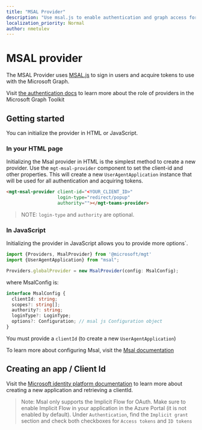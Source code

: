 ```yaml
---
title: "MSAL Provider"
description: "Use msal.js to enable authentication and graph access for the Microsoft Graph Toolkit components"
localization_priority: Normal
author: nmetulev
---
```


# MSAL provider

The MSAL Provider uses [MSAL.js](https://github.com/AzureAD/microsoft-authentication-library-for-js) to sign in users and acquire tokens to use with the Microsoft Graph.

Visit [the authentication docs](../providers.md) to learn more about the role of providers in the Microsoft Graph Toolkit

## Getting started

You can initialize the provider in HTML or JavaScript.

### In your HTML page

Initializing the Msal provider in HTML is the simplest method to create a new provider. Use the `mgt-msal-provider` component to set the client-id and other properties. This will create a new `UserAgentApplication` instance that will be used for all authentication and acquiring tokens.

```html
<mgt-msal-provider client-id="<YOUR_CLIENT_ID>"
                   login-type="redirect/popup"
                   authority=""></mgt-teams-provider>
```

> NOTE: `login-type` and `authority` are optional.

### In JavaScript

Initializing the provider in JavaScript allows you to provide more options`.

```ts
import {Providers, MsalProvider} from '@microsoft/mgt'
import {UserAgentApplication} from "msal";

Providers.globalProvider = new MsalProvider(config: MsalConfig);
```

where MsalConfig is:

```ts
interface MsalConfig {
  clientId: string;
  scopes?: string[];
  authority?: string;
  loginType?: LoginType;
  options?: Configuration; // msal js Configuration object
}
```

You must provide a `clientId` (to create a new `UserAgentApplication`)

To learn more about configuring Msal, visit the [Msal documentation](https://github.com/AzureAD/microsoft-authentication-library-for-js/wiki/MSAL-basics)

## Creating an app / Client Id

Visit the [Microsoft identity platform documentation](https://docs.microsoft.com/en-us/azure/active-directory/develop/quickstart-register-app) to learn more about creating a new application and retrieving a clientId.

> Note: Msal only supports the Implicit Flow for OAuth. Make sure to enable Implicit Flow in your application in the Azure Portal (it is not enabled by default). Under `Authentication`, find the `Implicit grant` section and check both checkboxes for `Access tokens` and `ID tokens`
